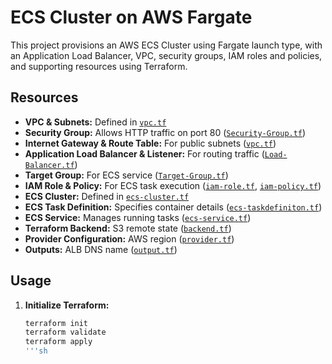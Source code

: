 # ECS Cluster on AWS Fargate

This project provisions an AWS ECS Cluster using Fargate launch type, with an Application Load Balancer, VPC, security groups, IAM roles and policies, and supporting resources using Terraform.

## Resources

- **VPC & Subnets:** Defined in [`vpc.tf`](vpc.tf)
- **Security Group:** Allows HTTP traffic on port 80 ([`Security-Group.tf`](Security-Group.tf))
- **Internet Gateway & Route Table:** For public subnets ([`vpc.tf`](vpc.tf))
- **Application Load Balancer & Listener:** For routing traffic ([`Load-Balancer.tf`](Load-Balancer.tf))
- **Target Group:** For ECS service ([`Target-Group.tf`](Target-Group.tf))
- **IAM Role & Policy:** For ECS task execution ([`iam-role.tf`](iam-role.tf), [`iam-policy.tf`](iam-policy.tf))
- **ECS Cluster:** Defined in [`ecs-cluster.tf`](ecs-cluster.tf)
- **ECS Task Definition:** Specifies container details ([`ecs-taskdefiniton.tf`](ecs-taskdefiniton.tf))
- **ECS Service:** Manages running tasks ([`ecs-service.tf`](ecs-service.tf))
- **Terraform Backend:** S3 remote state ([`backend.tf`](backend.tf))
- **Provider Configuration:** AWS region ([`provider.tf`](provider.tf))
- **Outputs:** ALB DNS name ([`output.tf`](output.tf))

## Usage

1. **Initialize Terraform:**
   ```sh
   terraform init
   terraform validate
   terraform apply 
   '''sh
   